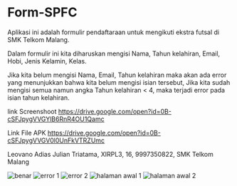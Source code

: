# Form-SPFC
Aplikasi ini adalah formulir pendaftaraan untuk mengikuti ekstra futsal di SMK Telkom Malang. 

Dalam formulir ini kita diharuskan mengisi Nama, Tahun kelahiran, Email, Hobi, Jenis Kelamin, Kelas.

Jika kita belum mengisi Nama, Email, Tahun kelahiran maka akan ada error yang menunjukkan bahwa kita belum mengisi isian tersebut, 
Jika kita sudah mengisi semua namun angka Tahun kelahiran < 4, maka terjadi error pada isian tahun kelahiran.

link Screenshoot https://drive.google.com/open?id=0B-cSFJpygVVGYlB6RnR4OU1Qamc

Link File APK https://drive.google.com/open?id=0B-cSFJpygVVGV0l0UnFkVTRZUmc

Leovano Adias Julian Triatama, XIRPL3, 16, 9997350822, SMK Telkom Malang


![benar](https://cloud.githubusercontent.com/assets/22127692/18577873/d3f91b7e-7c16-11e6-8a48-a3396cece46d.jpg)
![error 1](https://cloud.githubusercontent.com/assets/22127692/18577872/d3f5e6e8-7c16-11e6-8368-4275dcb5f1c3.jpg)
![error 2](https://cloud.githubusercontent.com/assets/22127692/18577874/d3fd4438-7c16-11e6-86f4-e2f1f7872c1b.jpg)
![halaman awal 1](https://cloud.githubusercontent.com/assets/22127692/18577875/d3ff41a2-7c16-11e6-98a5-c0a81a96d5a7.jpg)
![halaman awal 2](https://cloud.githubusercontent.com/assets/22127692/18577876/d40176b6-7c16-11e6-9331-d49666bac5a5.jpg)
